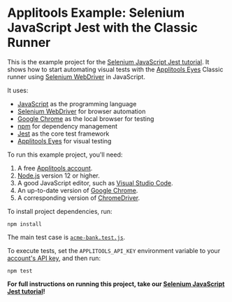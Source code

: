 # Applitools Example: Selenium JavaScript Jest with the Classic Runner

This is the example project for the [Selenium JavaScript Jest tutorial](https://applitools.com/tutorials/jest-selenium-javascript.html).
It shows how to start automating visual tests
with the [Applitools Eyes](https://applitools.com/platform/eyes/) Classic runner
using [Selenium WebDriver](https://www.selenium.dev/) in JavaScript.

It uses:

* [JavaScript](https://developer.mozilla.org/en-US/docs/Web/JavaScript) as the programming language
* [Selenium WebDriver](https://www.selenium.dev/) for browser automation
* [Google Chrome](https://www.google.com/chrome/downloads/) as the local browser for testing
* [npm](https://www.npmjs.com/) for dependency management
* [Jest](https://jestjs.io/) as the core test framework
* [Applitools Eyes](https://applitools.com/platform/eyes/) for visual testing

To run this example project, you'll need:

1. A free [Applitools account](https://auth.applitools.com/users/register).
2. [Node.js](https://nodejs.org/en/) version 12 or higher.
3. A good JavaScript editor, such as [Visual Studio Code](https://code.visualstudio.com/docs/languages/javascript).
4. An up-to-date version of [Google Chrome](https://www.google.com/chrome/downloads/).
5. A corresponding version of [ChromeDriver](https://chromedriver.chromium.org/downloads).

To install project dependencies, run:

```
npm install
```

The main test case is [`acme-bank.test.js`](test/acme-bank.test.js).

To execute tests, set the `APPLITOOLS_API_KEY` environment variable
to your [account's API key](https://applitools.com/tutorials/getting-started/setting-up-your-environment.html),
and then run:

```
npm test
```

**For full instructions on running this project, take our
[Selenium JavaScript Jest tutorial](https://applitools.com/tutorials/jest-selenium-javascript.html)!**
